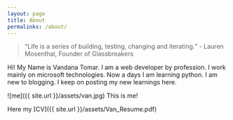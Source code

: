 ```yaml
---
layout: page
title: About
permalinks: /about/
---
```


<blockquote><q>Life is a series of building, testing, changing and iterating.</q> - Lauren Mosenthal, Founder of Glassbreakers</blockquote>

Hi! My Name is Vandana Tomar. I am a web developer by profession. I work mainly on microsoft technologies. Now a days I am learning python. I am new to blogging. I keep on posting my new learnings here.

![me]({{ site.url }}/assets/van.jpg)
This is me! 

Here my [CV]({{ site.url }}/assets/Van_Resume.pdf)



